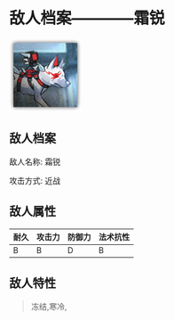 # 敌人档案————霜锐

![霜锐](./eneIcons/霜锐.png)

## 敌人档案

敌人名称: 霜锐

攻击方式: 近战

## 敌人属性

| 耐久      | 攻击力  | 防御力 | 法术抗性 |
|---------|------|-----|------|
| B | B | D | B |

## 敌人特性
> 冻结,寒冷,
